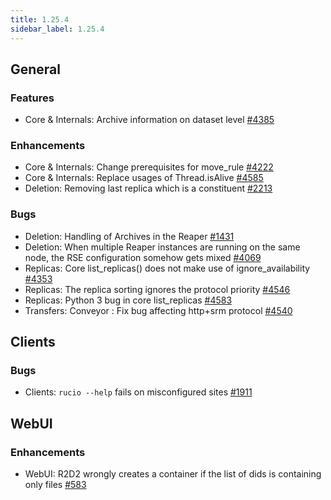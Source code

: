 ```yaml
---
title: 1.25.4
sidebar_label: 1.25.4
---
```


## General

### Features

- Core & Internals: Archive information on dataset level [#4385](https://github.com/rucio/rucio/issues/4385)

### Enhancements

- Core & Internals: Change prerequisites for move_rule [#4222](https://github.com/rucio/rucio/issues/4222)
- Core & Internals: Replace usages of Thread.isAlive [#4585](https://github.com/rucio/rucio/issues/4585)
- Deletion: Removing last replica which is a constituent [#2213](https://github.com/rucio/rucio/issues/2213)

### Bugs

- Deletion: Handling of Archives in the Reaper [#1431](https://github.com/rucio/rucio/issues/1431)
- Deletion: When multiple Reaper instances are running on the same node, the RSE configuration somehow gets mixed [#4069](https://github.com/rucio/rucio/issues/4069)
- Replicas: Core list_replicas() does not make use of ignore_availability [#4353](https://github.com/rucio/rucio/issues/4353)
- Replicas: The replica sorting ignores the protocol priority [#4546](https://github.com/rucio/rucio/issues/4546)
- Replicas: Python 3 bug in core list_replicas [#4583](https://github.com/rucio/rucio/issues/4583)
- Transfers: Conveyor : Fix bug affecting http+srm protocol [#4540](https://github.com/rucio/rucio/issues/4540)

## Clients

### Bugs

- Clients: `rucio --help` fails on misconfigured sites [#1911](https://github.com/rucio/rucio/issues/1911)

## WebUI

### Enhancements

- WebUI: R2D2 wrongly creates a container if the list of dids is containing only files [#583](https://github.com/rucio/rucio/issues/583)
